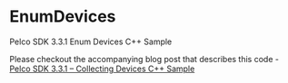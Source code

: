 EnumDevices
===========

Pelco SDK 3.3.1 Enum Devices C++ Sample

Please checkout the accompanying blog post that describes this code - [Pelco SDK 3.3.1 – Collecting Devices C++ Sample](http://iam.fahrni.me/2013/11/09/pelco-sdk-3-3-1-collecting-devices-c-sample/)
